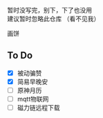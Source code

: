 暂时没写完，别下，下了也没用  
建议暂时忽略此仓库
（看不见我）  


画饼  
## To Do    
- [x] 被动骗赞
- [x] 简易早晚安  
- [ ] 原神月历  
- [ ] mqtt物联网  
- [ ] 磁力链远程下载  
